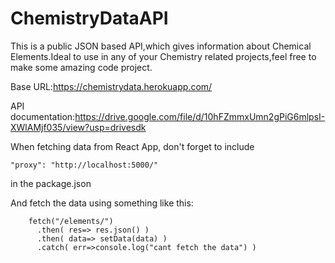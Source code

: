 # ChemistryDataAPI

This is a public JSON based API,which gives information about Chemical Elements.Ideal to use in any of your Chemistry related projects,feel free to make some amazing code project.

Base URL:https://chemistrydata.herokuapp.com/

API documentation:https://drive.google.com/file/d/10hFZmmxUmn2gPiG6mlpsI-XWlAMjf035/view?usp=drivesdk

When fetching data from React App, don't forget to include

```
"proxy": "http://localhost:5000/"
```
 in the package.json

And fetch the data using something like this:


```
    fetch("/elements/")
      .then( res=> res.json() )
      .then( data=> setData(data) )
      .catch( err=>console.log("cant fetch the data") )
```
